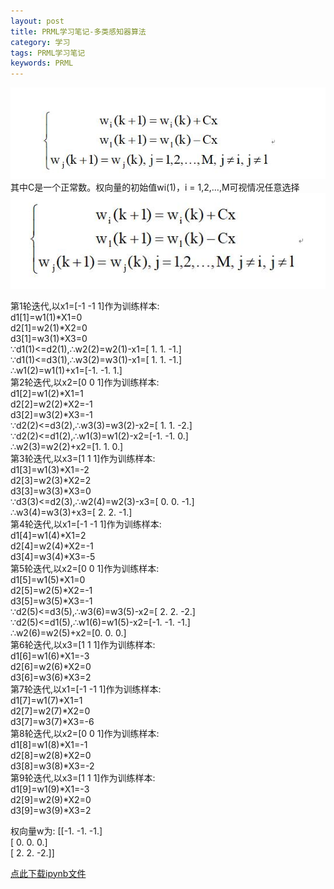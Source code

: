 ```yaml
---
layout: post
title: PRML学习笔记-多类感知器算法
category: 学习
tags: PRML学习笔记
keywords: PRML
---
```

![](/assets/img/study/多类感知器_1.jpg)
其中C是一个正常数。权向量的初始值wi(1)，i = 1,2,…,M可视情况任意选择
![](/assets/img/study/prml_1.jpg)

>
第1轮迭代,以x1=[-1 -1  1]作为训练样本:  
d1[1]=w1(1)*X1=0  
d2[1]=w2(1)*X2=0  
d3[1]=w3(1)*X3=0  
∵d1(1)<=d2(1),∴w2(2)=w2(1)-x1=[ 1.  1. -1.]  
∵d1(1)<=d3(1),∴w3(2)=w3(1)-x1=[ 1.  1. -1.]  
             ∴w1(2)=w1(1)+x1=[-1. -1.  1.]  
第2轮迭代,以x2=[0 0 1]作为训练样本:  
d1[2]=w1(2)*X1=1  
d2[2]=w2(2)*X2=-1  
d3[2]=w3(2)*X3=-1  
∵d2(2)<=d3(2),∴w3(3)=w3(2)-x2=[ 1.  1. -2.]  
∵d2(2)<=d1(2),∴w1(3)=w1(2)-x2=[-1. -1.  0.]  
             ∴w2(3)=w2(2)+x2=[1. 1. 0.]  
第3轮迭代,以x3=[1 1 1]作为训练样本:  
d1[3]=w1(3)*X1=-2  
d2[3]=w2(3)*X2=2  
d3[3]=w3(3)*X3=0  
∵d3(3)<=d2(3),∴w2(4)=w2(3)-x3=[ 0.  0. -1.]  
             ∴w3(4)=w3(3)+x3=[ 2.  2. -1.]  
第4轮迭代,以x1=[-1 -1  1]作为训练样本:  
d1[4]=w1(4)*X1=2  
d2[4]=w2(4)*X2=-1  
d3[4]=w3(4)*X3=-5  
第5轮迭代,以x2=[0 0 1]作为训练样本:  
d1[5]=w1(5)*X1=0  
d2[5]=w2(5)*X2=-1  
d3[5]=w3(5)*X3=-1  
∵d2(5)<=d3(5),∴w3(6)=w3(5)-x2=[ 2.  2. -2.]  
∵d2(5)<=d1(5),∴w1(6)=w1(5)-x2=[-1. -1. -1.]  
             ∴w2(6)=w2(5)+x2=[0. 0. 0.]  
第6轮迭代,以x3=[1 1 1]作为训练样本:  
d1[6]=w1(6)*X1=-3  
d2[6]=w2(6)*X2=0  
d3[6]=w3(6)*X3=2  
第7轮迭代,以x1=[-1 -1  1]作为训练样本:  
d1[7]=w1(7)*X1=1  
d2[7]=w2(7)*X2=0  
d3[7]=w3(7)*X3=-6  
第8轮迭代,以x2=[0 0 1]作为训练样本:  
d1[8]=w1(8)*X1=-1  
d2[8]=w2(8)*X2=0  
d3[8]=w3(8)*X3=-2  
第9轮迭代,以x3=[1 1 1]作为训练样本:  
d1[9]=w1(9)*X1=-3  
d2[9]=w2(9)*X2=0  
d3[9]=w3(9)*X3=2  

权向量w为: 
[[-1. -1. -1.]  
 [ 0.  0.  0.]  
 [ 2.  2. -2.]]  
 
[点此下载ipynb文件](/assets)

